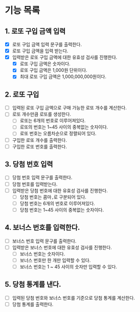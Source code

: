 # 기능 목록

## 1. 로또 구입 금액 입력

- [x] 로또 구입 금액 입력 문구를 출력한다.
- [x] 로또 구입 금액을 입력 받는다.
- [x] 입력받은 로또 구입 금액에 대한 유효성 검사를 진행한다.
  - [x] 로또 구입 금액은 숫자이다.
  - [x] 로또 구입 금액은 1,000원 단위이다.
  - [x] 최대 로또 구입 금액은 1,000,000,000원이다.

## 2. 로또 구입

- [ ] 입력된 로또 구입 금액으로 구매 가능한 로또 개수를 계산한다.
- [ ] 로또 개수만큼 로또를 생성한다.
  - [ ] 로또는 6개의 번호로 이루어져있다.
  - [ ] 로또의 번호는 1~45 사이의 중복없는 숫자이다.
  - [ ] 로또 번호는 오름차순으로 정렬되어 있다.
- [ ] 구입한 로또 개수를 출력한다.
- [ ] 구입한 로또 번호를 출력한다.

## 3. 당첨 번호 입력

- [ ] 당첨 번호 입력 문구를 출력한다.
- [ ] 당첨 번호를 입력받는다.
- [ ] 입력받은 당첨 번호에 대한 유효성 검사를 진행한다.
  - [ ] 당첨 번호는 콤마`,`로 구분되어 있다.
  - [ ] 당첨 번호는 6개의 번호로 이루어져있다.
  - [ ] 당첨 번호는 1~45 사이의 중복없는 숫자이다.

## 4. 보너스 번호를 입력한다.

- [ ] 보너스 번호 입력 문구를 출력한다.
- [ ] 입력받은 보너스 번호에 대한 유효성 검사를 진행한다.
  - [ ] 보너스 번호는 숫자이다.
  - [ ] 보너스 번호만 한 개만 입력할 수 있다.
  - [ ] 보너스 번호는 1 ~ 45 사이의 숫자만 입력할 수 있다.

## 5. 당첨 통계를 낸다.

- [ ] 입력된 당첨 번호와 보너스 번호를 기준으로 당첨 통계를 계산한다.
- [ ] 당첨 통계를 출력한다.
